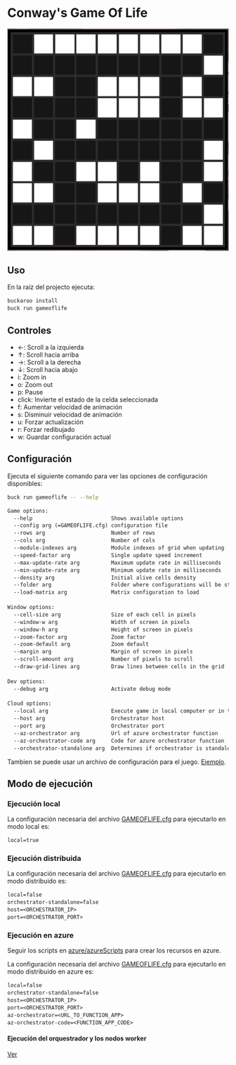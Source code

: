 # Conway's Game Of Life

![](../doc/img/board.jpg)

## Uso
En la raíz del projecto ejecuta:

```bash
buckaroo install
buck run gameoflife
```

## Controles
- &#8592;: Scroll a la izquierda
- &#8593;: Scroll hacia arriba
- &#8594;: Scroll a la derecha
- &#8595;: Scroll hacia abajo
- i: Zoom in
- o: Zoom out
- p: Pause
- click: Invierte el estado de la celda seleccionada
- f: Aumentar velocidad de animación
- s: Disminuir velocidad de animación
- u: Forzar actualización
- r: Forzar redibujado
- w: Guardar configuración actual

## Configuración
Ejecuta el siguiente comando para ver las opciones de configuración disponibles:

```bash
buck run gameoflife -- --help
```

```txt
Game options:
  --help                         Shows available options
  --config arg (=GAMEOFLIFE.cfg) configuration file
  --rows arg                     Number of rows
  --cols arg                     Number of cols
  --module-indexes arg           Module indexes of grid when updating
  --speed-factor arg             Single update speed increment
  --max-update-rate arg          Maximum update rate in milliseconds
  --min-update-rate arg          Minimum update rate in milliseconds
  --density arg                  Initial alive cells density
  --folder arg                   Folder where configurations will be stored
  --load-matrix arg              Matrix configuration to load

Window options:
  --cell-size arg                Size of each cell in pixels
  --window-w arg                 Width of screen in pixels
  --window-h arg                 Height of screen in pixels
  --zoom-factor arg              Zoom factor
  --zoom-default arg             Zoom default
  --margin arg                   Margin of screen in pixels
  --scroll-amount arg            Number of pixels to scroll
  --draw-grid-lines arg          Draw lines between cells in the grid

Dev options:
  --debug arg                    Activate debug mode

Cloud options:
  --local arg                    Execute game in local computer or in the cloud
  --host arg                     Orchestrator host
  --port arg                     Orchestrator port
  --az-orchestrator arg          Url of azure orchestrator function
  --az-orchestrator-code arg     Code for azure orchestrator function
  --orchestrator-standalone arg  Determines if orchestrator is standalone
```

Tambien se puede usar un archivo de configuración para el juego. [Ejemplo](https://github.com/DanielMontesGuerrero/simulations/blob/develop/GAMEOFLIFE.cfg).

## Modo de ejecución
### Ejecución local
La configuración necesaria del archivo [GAMEOFLIFE.cfg](https://github.com/DanielMontesGuerrero/simulations/blob/develop/GAMEOFLIFE.cfg) para ejecutarlo en modo local es:
```txt
local=true
```

### Ejecución distribuida
La configuración necesaria del archivo [GAMEOFLIFE.cfg](https://github.com/DanielMontesGuerrero/simulations/blob/develop/GAMEOFLIFE.cfg) para ejecutarlo en modo distribuido es:
```txt
local=false
orchestrator-standalone=false
host=<ORCHESTRATOR_IP>
port=<ORCHESTRATOR_PORT>
```

### Ejecución en azure
Seguir los scripts en [azure/azureScripts](../azure/azureScripts) para crear los recursos en azure.

La configuración necesaria del archivo [GAMEOFLIFE.cfg](https://github.com/DanielMontesGuerrero/simulations/blob/develop/GAMEOFLIFE.cfg) para ejecutarlo en modo distribuido en azure es:
```txt
local=false
orchestrator-standalone=false
host=<ORCHESTRATOR_IP>
port=<ORCHESTRATOR_PORT>
az-orchestrator=<URL_TO_FUNCTION_APP>
az-orchestrator-code=<FUNCTION_APP_CODE>
```

#### Ejecución del orquestrador y los nodos worker
[Ver](../gameoflifeServer/README.md)
